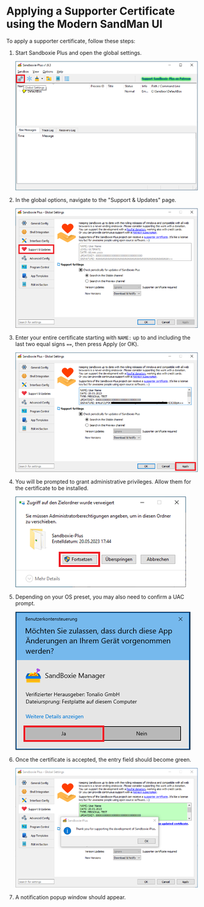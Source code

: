 # Applying a Supporter Certificate using the Modern SandMan UI

To apply a supporter certificate, follow these steps:

1. Start Sandboxie Plus and open the global settings.

   ![Step 1](../Media/PlusCert1.png)

2. In the global options, navigate to the "Support & Updates" page.

   ![Step 2](../Media/PlusCert2.png)

3. Enter your entire certificate starting with `NAME:` up to and including the last two equal signs `==`, then press Apply (or OK).

   ![Step 3](../Media/PlusCert3b.png)

4. You will be prompted to grant administrative privileges. Allow them for the certificate to be installed.

   ![Step 4](../Media/PlusCert4.png)

5. Depending on your OS preset, you may also need to confirm a UAC prompt.

   ![Step 5](../Media/PlusCert5b.png)

6. Once the certificate is accepted, the entry field should become green.

   ![Step 6](../Media/PlusCert6.png)

7. A notification popup window should appear.
